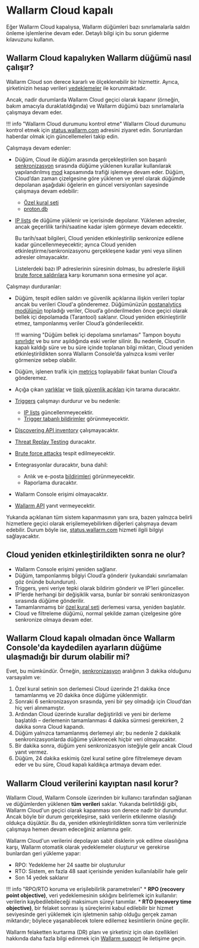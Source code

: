 # Wallarm Cloud kapalı

Eğer Wallarm Cloud kapalıysa, Wallarm düğümleri bazı sınırlamalarla saldırı önleme işlemlerine devam eder. Detaylı bilgi için bu sorun giderme kılavuzunu kullanın.

## Wallarm Cloud kapalıyken Wallarm düğümü nasıl çalışır?

Wallarm Cloud son derece kararlı ve ölçeklenebilir bir hizmettir. Ayrıca, şirketinizin hesap verileri [yedeklemeler](#how-does-wallarm-protect-its-cloud-data-from-loss) ile korunmaktadır.

Ancak, nadir durumlarda Wallarm Cloud geçici olarak kapanır (örneğin, bakım amacıyla duraklatıldığında) ve Wallarm düğümü bazı sınırlamalarla çalışmaya devam eder.

!!! info "Wallarm Cloud durumunu kontrol etme"
    Wallarm Cloud durumunu kontrol etmek için [status.wallarm.com](https://status.wallarm.com/) adresini ziyaret edin. Sorunlardan haberdar olmak için güncellemeleri takip edin.

Çalışmaya devam edenler:

* Düğüm, Cloud ile düğüm arasında gerçekleştirilen son başarılı [senkronizasyon](../admin-en/configure-cloud-node-synchronization-en.md) sırasında düğüme yüklenen kurallar kullanılarak yapılandırılmış [mod](../admin-en/configure-wallarm-mode.md#available-filtration-modes) kapsamında trafiği işlemeye devam eder. Düğüm, Cloud’dan zaman çizelgesine göre yüklenen ve yerel olarak düğümde depolanan aşağıdaki öğelerin en güncel versiyonları sayesinde çalışmaya devam edebilir:

    * [Özel kural seti](../user-guides/rules/rules.md#ruleset-lifecycle)
    * [proton.db](../about-wallarm/protecting-against-attacks.md#library-libproton)

* [IP lists](../user-guides/ip-lists/overview.md) de düğüme yüklenir ve içerisinde depolanır. Yüklenen adresler, ancak geçerlilik tarihi/saatine kadar işlem görmeye devam edecektir.

    Bu tarih/saat bilgileri, Cloud yeniden etkinleştirilip senkronize edilene kadar güncellenmeyecektir; ayrıca Cloud yeniden etkinleştirme/senkronizasyonu gerçekleşene kadar yeni veya silinen adresler olmayacaktır.

    Listelerdeki bazı IP adreslerinin süresinin dolması, bu adreslerle ilişkili [brute force saldırılara](../admin-en/configuration-guides/protecting-against-bruteforce.md) karşı korumanın sona ermesine yol açar.

Çalışmayı durduranlar:

* Düğüm, tespit edilen saldırı ve güvenlik açıklarına ilişkin verileri toplar ancak bu verileri Cloud'a gönderemez. Düğümünüzün [postanalytics modülünün](../admin-en/installation-postanalytics-en.md) topladığı veriler, Cloud’a gönderilmeden önce geçici olarak bellek içi depolamada (Tarantool) saklanır. Cloud yeniden etkinleştirilir etmez, tamponlanmış veriler Cloud’a gönderilecektir.

    !!! warning "Düğüm bellek içi depolama sınırlaması"
        Tampon boyutu [sınırlıdır](../admin-en/configuration-guides/allocate-resources-for-node.md#tarantool) ve bu sınır aşıldığında eski veriler silinir. Bu nedenle, Cloud’ın kapalı kaldığı süre ve bu süre içinde toplanan bilgi miktarı, Cloud yeniden etkinleştirildikten sonra Wallarm Console’da yalnızca kısmi veriler görmenize sebep olabilir.

* Düğüm, işlenen trafik için [metrics](../admin-en/monitoring/intro.md) toplayabilir fakat bunları Cloud’a gönderemez.
* Açığa çıkan [varlıklar](../user-guides/scanner.md) ve [tipik güvenlik açıkları](../user-guides/vulnerabilities.md) için tarama duracaktır.
* [Triggers](../user-guides/triggers/triggers.md) çalışmayı durdurur ve bu nedenle:
    * [IP lists](../user-guides/ip-lists/overview.md) güncellenmeyecektir.
    * [Trigger tabanlı bildirimler](../user-guides/triggers/triggers.md) görünmeyecektir.
* [Discovering API inventory](../api-discovery/overview.md) çalışmayacaktır.
* [Threat Replay Testing](../about-wallarm/detecting-vulnerabilities.md#threat-replay-testing) duracaktır.
* [Brute force attacks](../admin-en/configuration-guides/protecting-against-bruteforce.md) tespit edilmeyecektir.
* Entegrasyonlar duracaktır, buna dahil:
    * Anlık ve e-posta [bildirimleri](../user-guides/settings/integrations/integrations-intro.md) görünmeyecektir.
    * Raporlama duracaktır.
* Wallarm Console erişimi olmayacaktır.
* [Wallarm API](../api/overview.md) yanıt vermeyecektir.

Yukarıda açıklanan tüm sistem kapanmasının yanı sıra, bazen yalnızca belirli hizmetlere geçici olarak erişilemeyebilirken diğerleri çalışmaya devam edebilir. Durum böyle ise, [status.wallarm.com](https://status.wallarm.com/) hizmeti ilgili bilgiyi sağlayacaktır.

## Cloud yeniden etkinleştirildikten sonra ne olur?

* Wallarm Console erişimi yeniden sağlanır.
* Düğüm, tamponlanmış bilgiyi Cloud’a gönderir (yukarıdaki sınırlamaları göz önünde bulundurun).
* Triggers, yeni veriye tepki olarak bildirim gönderir ve IP’leri günceller.
* IP’lerde herhangi bir değişiklik varsa, bunlar bir sonraki senkronizasyon sırasında düğüme gönderilir.
* Tamamlanmamış bir [özel kural seti](#is-there-a-case-when-node-did-not-get-settings-saved-in-wallarm-console-before-wallarm-cloud-is-down) derlemesi varsa, yeniden başlatılır.
* Cloud ve filtreleme düğümü, normal şekilde zaman çizelgesine göre senkronize olmaya devam eder.

## Wallarm Cloud kapalı olmadan önce Wallarm Console'da kaydedilen ayarların düğüme ulaşmadığı bir durum olabilir mi?

Evet, bu mümkündür. Örneğin, [senkronizasyon](../admin-en/configure-cloud-node-synchronization-en.md) aralığının 3 dakika olduğunu varsayalım ve:

1. Özel kural setinin son derlemesi Cloud üzerinde 21 dakika önce tamamlanmış ve 20 dakika önce düğüme yüklenmiştir.
2. Sonraki 6 senkronizasyon sırasında, yeni bir şey olmadığı için Cloud’dan hiç veri alınmamıştır.
3. Ardından Cloud üzerinde kurallar değiştirildi ve yeni bir derleme başlatıldı – derlemenin tamamlanması 4 dakika sürmesi gerekirken, 2 dakika sonra Cloud kapandı.
4. Düğüm yalnızca tamamlanmış derlemeyi alır; bu nedenle 2 dakikalık senkronizasyonlarda düğüme yüklenecek hiçbir veri olmayacaktır.
5. Bir dakika sonra, düğüm yeni senkronizasyon isteğiyle gelir ancak Cloud yanıt vermez.
6. Düğüm, 24 dakika eskimiş özel kural setine göre filtrelemeye devam eder ve bu süre, Cloud kapalı kaldıkça artmaya devam eder.

## Wallarm Cloud verilerini kayıptan nasıl korur?

Wallarm Cloud, Wallarm Console üzerinden bir kullanıcı tarafından sağlanan ve düğümlerden yüklenen **tüm verileri** saklar. Yukarıda belirtildiği gibi, Wallarm Cloud'un geçici olarak kapanması son derece nadir bir durumdur. Ancak böyle bir durum gerçekleşirse, saklı verilerin etkilenme olasılığı oldukça düşüktür. Bu da, yeniden etkinleştirildikten sonra tüm verilerinizle çalışmaya hemen devam edeceğiniz anlamına gelir.

Wallarm Cloud'un verilerini depolayan sabit disklerin yok edilme olasılığına karşı, Wallarm otomatik olarak yedeklemeler oluşturur ve gerekirse bunlardan geri yükleme yapar:

* RPO: Yedekleme her 24 saatte bir oluşturulur
* RTO: Sistem, en fazla 48 saat içerisinde yeniden kullanılabilir hale gelir
* Son 14 yedek saklanır

!!! info "RPO/RTO koruma ve erişilebilirlik parametreleri"
    * **RPO (recovery point objective)**, veri yedeklemesinin sıklığını belirlemek için kullanılır: verilerin kaybedilebileceği maksimum süreyi tanımlar.
    * **RTO (recovery time objective)**, bir felaket sonrası iş süreçlerini kabul edilebilir bir hizmet seviyesinde geri yüklemek için işletmenin sahip olduğu gerçek zaman miktarıdır; böylece yaşanabilecek tolere edilemez kesintilerin önüne geçilir.

Wallarm felaketten kurtarma (DR) planı ve şirketiniz için olan özellikleri hakkında daha fazla bilgi edinmek için [Wallarm support](mailto:support@wallarm.com) ile iletişime geçin.